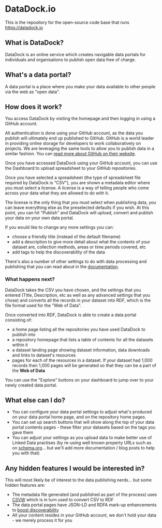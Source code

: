 # DataDock.io

This is the repository for the open-source code base that runs https://datadock.io

## What is DataDock?
DataDock is an online service which creates navigable data portals for individuals and organisations to publish open data free of charge.

## What's a data portal?
A data portal is a place where you make your data available to other people via the web as "open data".

## How does it work?

You access DataDock by visiting the homepage and then logging in using a GitHub account. 

All authentication is done using your GitHub account, as the data you publish will ultimately end up published to GitHub. GitHub is a world leader in providing online storage for developers to work collaboratively on projects. We are leveraging the same tools to allow you to publish data in a similar fashion. You can [read more about GitHub on their website](https://github.com/open-source).

Once you have accessed DataDock using your GitHub account, you can use the Dashboard to upload spreadsheet to your GitHub repositories.

Once you have selected a spreadsheet (the type of spreadsheet file required by DataDock is "CSV"), you are shown a metadata editor where you must select a license. A license is a way of telling people who come across your data what they are allowed to do with it.

The license is the only thing that _you_ must select when publishing data, you can leave everything else as the preselected defaults if you wish. At this point, you can hit "Publish" and DataDock will upload, convert and publish your data on your own data portal.

If you would like to change any more settings you can:
* choose a friendly title (instead of the default filename)
* add a description to give more detail about what the contents of your dataset are, collection methods, areas or time periods covered, etc
* add tags to help the discoverability of the data

There's also a number of other settings to do with data processing and publishing that you can read about in the [documentation](https://github.com/DataDock/datadock/wiki).

### What happens next?

DataDock takes the CSV you have chosen, and the settings that you entered (Title, Description, etc as well as any advanced settings that you chose) and converts all the records in your dataset into RDF, which is the file format used for the "Web of Data".

Once converted into RDF, DataDock is able to create a data portal consisting of:

* a home page listing all the repositories you have used DataDock to publish into
* a repository homepage that lists a table of contents for all the datasets within it
* a dataset landing page showing dataset information, data downloads and links to dataset's resources
* pages for each of the resources in a dataset. If your dataset had 1,000 records then 1,000 pages will be generated so that they can be a part of the **Web of Data** 

You can use the "Explore" buttons on your dashboard to jump over to your newly created data portal.

## What else can I do?

* You can configure your data portal settings to adjust what's produced on your data portal home page, and on the repository home pages. 
* You can set up search buttons that will show along the top of your data portal contents pages - these filter your datasets based on the tags you gave them
* You can adjust your settings as you upload data to make better use of Linked Data practises (by re-using well known property URLs such as on [schema.org](https://schema.org)... but we'll add more documentation / blog posts to help you with that)

## Any hidden features I would be interested in?

This will most likely be of interest to the data publishing nerds... but some hidden features are:

* The metadata file generated (and published as part of the process) uses [CSVW](https://www.w3.org/TR/tabular-data-primer/) which is in turn used to convert CSV to RDF 
* The data portal pages have JSON-LD and RDFA mark-up enhancements to [boost discoverability](https://developers.google.com/search/docs/data-types/dataset)
* All your content resides in your GitHub account, we don't hold your data - we merely process it for you

